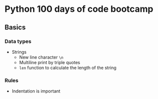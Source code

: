 # Python 100 days of code bootcamp

## Basics

### Data types

- Strings
  - New line character `\n`
  - Multiline print by triple quotes
  - `len` function to calculate the length of the string

### Rules

- Indentation is important
